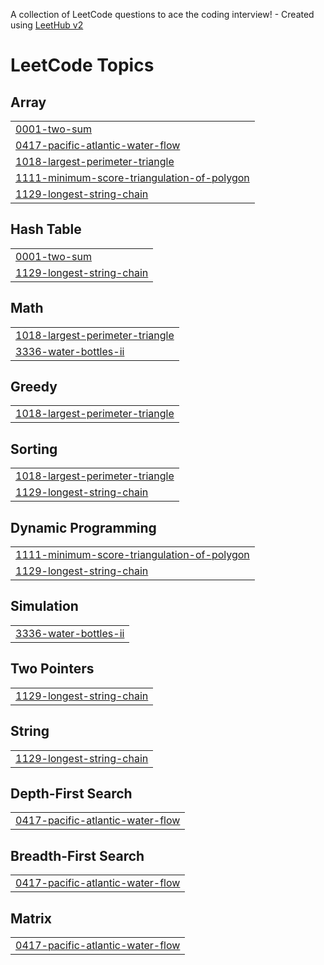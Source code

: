 A collection of LeetCode questions to ace the coding interview! - Created using [LeetHub v2](https://github.com/arunbhardwaj/LeetHub-2.0)
<!---LeetCode Topics Start-->
# LeetCode Topics
## Array
|  |
| ------- |
| [0001-two-sum](https://github.com/Saket-Kumar777/Leetcode/tree/master/0001-two-sum) |
| [0417-pacific-atlantic-water-flow](https://github.com/Saket-Kumar777/Leetcode/tree/master/0417-pacific-atlantic-water-flow) |
| [1018-largest-perimeter-triangle](https://github.com/Saket-Kumar777/Leetcode/tree/master/1018-largest-perimeter-triangle) |
| [1111-minimum-score-triangulation-of-polygon](https://github.com/Saket-Kumar777/Leetcode/tree/master/1111-minimum-score-triangulation-of-polygon) |
| [1129-longest-string-chain](https://github.com/Saket-Kumar777/Leetcode/tree/master/1129-longest-string-chain) |
## Hash Table
|  |
| ------- |
| [0001-two-sum](https://github.com/Saket-Kumar777/Leetcode/tree/master/0001-two-sum) |
| [1129-longest-string-chain](https://github.com/Saket-Kumar777/Leetcode/tree/master/1129-longest-string-chain) |
## Math
|  |
| ------- |
| [1018-largest-perimeter-triangle](https://github.com/Saket-Kumar777/Leetcode/tree/master/1018-largest-perimeter-triangle) |
| [3336-water-bottles-ii](https://github.com/Saket-Kumar777/Leetcode/tree/master/3336-water-bottles-ii) |
## Greedy
|  |
| ------- |
| [1018-largest-perimeter-triangle](https://github.com/Saket-Kumar777/Leetcode/tree/master/1018-largest-perimeter-triangle) |
## Sorting
|  |
| ------- |
| [1018-largest-perimeter-triangle](https://github.com/Saket-Kumar777/Leetcode/tree/master/1018-largest-perimeter-triangle) |
| [1129-longest-string-chain](https://github.com/Saket-Kumar777/Leetcode/tree/master/1129-longest-string-chain) |
## Dynamic Programming
|  |
| ------- |
| [1111-minimum-score-triangulation-of-polygon](https://github.com/Saket-Kumar777/Leetcode/tree/master/1111-minimum-score-triangulation-of-polygon) |
| [1129-longest-string-chain](https://github.com/Saket-Kumar777/Leetcode/tree/master/1129-longest-string-chain) |
## Simulation
|  |
| ------- |
| [3336-water-bottles-ii](https://github.com/Saket-Kumar777/Leetcode/tree/master/3336-water-bottles-ii) |
## Two Pointers
|  |
| ------- |
| [1129-longest-string-chain](https://github.com/Saket-Kumar777/Leetcode/tree/master/1129-longest-string-chain) |
## String
|  |
| ------- |
| [1129-longest-string-chain](https://github.com/Saket-Kumar777/Leetcode/tree/master/1129-longest-string-chain) |
## Depth-First Search
|  |
| ------- |
| [0417-pacific-atlantic-water-flow](https://github.com/Saket-Kumar777/Leetcode/tree/master/0417-pacific-atlantic-water-flow) |
## Breadth-First Search
|  |
| ------- |
| [0417-pacific-atlantic-water-flow](https://github.com/Saket-Kumar777/Leetcode/tree/master/0417-pacific-atlantic-water-flow) |
## Matrix
|  |
| ------- |
| [0417-pacific-atlantic-water-flow](https://github.com/Saket-Kumar777/Leetcode/tree/master/0417-pacific-atlantic-water-flow) |
<!---LeetCode Topics End-->